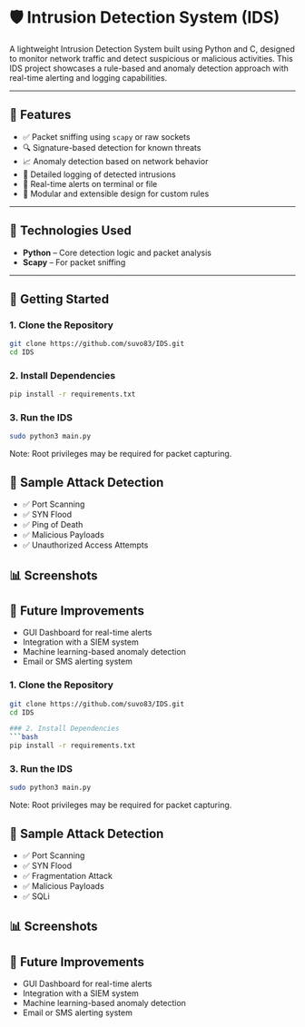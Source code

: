 

# 🛡️ Intrusion Detection System (IDS)

A lightweight Intrusion Detection System built using Python and C, designed to monitor network traffic and detect suspicious or malicious activities. This IDS project showcases a rule-based and anomaly detection approach with real-time alerting and logging capabilities.

---

## 📌 Features

- ✅ Packet sniffing using `scapy` or raw sockets
- 🔍 Signature-based detection for known threats
- 📈 Anomaly detection based on network behavior
- 📄 Detailed logging of detected intrusions
- 🔔 Real-time alerts on terminal or file
- 🧠 Modular and extensible design for custom rules

---

## 🧰 Technologies Used

- **Python** – Core detection logic and packet analysis
- **Scapy** – For packet sniffing
---

## 🚀 Getting Started

### 1. Clone the Repository

```bash
git clone https://github.com/suvo83/IDS.git
cd IDS
```
### 2. Install Dependencies
```bash
pip install -r requirements.txt
```
### 3. Run the IDS
```bash
sudo python3 main.py
```
Note: Root privileges may be required for packet capturing.

## 🧪 Sample Attack Detection
- ✅ Port Scanning
- ✅ SYN Flood
- ✅ Ping of Death
- ✅ Malicious Payloads
- ✅ Unauthorized Access Attempts

## 📊 Screenshots

## 🎯 Future Improvements
- GUI Dashboard for real-time alerts
- Integration with a SIEM system
- Machine learning-based anomaly detection
- Email or SMS alerting system

### 1. Clone the Repository

```bash
git clone https://github.com/suvo83/IDS.git
cd IDS

### 2. Install Dependencies
```bash
pip install -r requirements.txt
```
### 3. Run the IDS
```bash
sudo python3 main.py
```
Note: Root privileges may be required for packet capturing.

## 🧪 Sample Attack Detection
- ✅ Port Scanning
- ✅ SYN Flood
- ✅ Fragmentation Attack
- ✅ Malicious Payloads
- ✅ SQLi

## 📊 Screenshots

## 🎯 Future Improvements
- GUI Dashboard for real-time alerts
- Integration with a SIEM system
- Machine learning-based anomaly detection
- Email or SMS alerting system
